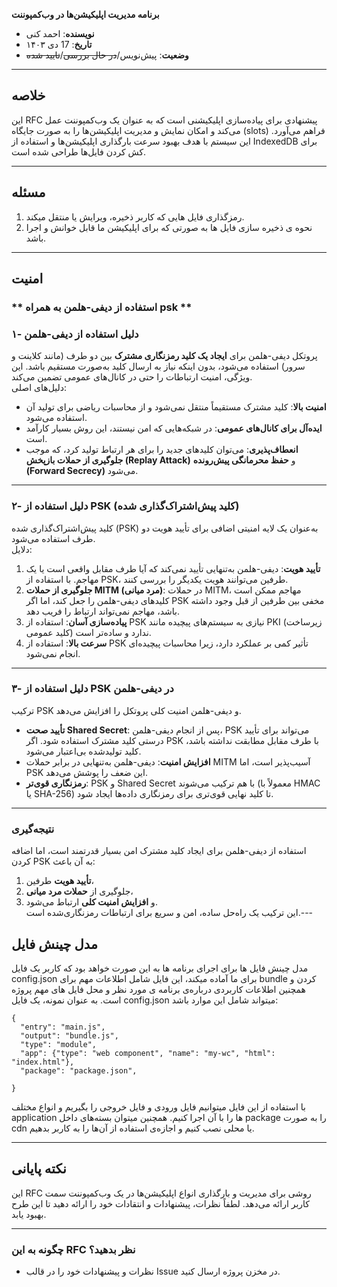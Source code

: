 **برنامه مدیریت اپلیکیشن‌ها در وب‌کمپوننت**

- **نویسنده**: احمد کنی
- **تاریخ**: 17 دی ۱۴۰۳  
- **وضعیت**: پیش‌نویس/~~در حال بررسی~~/~~تایید شده~~

---

## **خلاصه**

این RFC پیشنهادی برای پیاده‌سازی اپلیکیشنی است که به عنوان یک وب‌کمپوننت عمل می‌کند و امکان نمایش و مدیریت اپلیکیشن‌ها را به صورت جایگاه (slots) فراهم می‌آورد. این سیستم با هدف بهبود سرعت بارگذاری اپلیکیشن‌ها و استفاده از IndexedDB برای کش کردن فایل‌ها طراحی شده است.

---

## **مسئله**

1. رمزگذاری فایل هایی که کاربر ذخیره، ویرایش یا منتقل میکند.
2. نحوه ی ذخیره سازی فایل ها به صورتی که برای اپلیکیشن ما قابل خوانش و اجرا باشد.

---

## **امنیت**

### ** استفاده از دیفی-هلمن به همراه psk **

### ۱- **دلیل استفاده از دیفی-هلمن**

پروتکل دیفی-هلمن برای **ایجاد یک کلید رمزنگاری مشترک** بین دو طرف (مانند کلاینت و سرور) استفاده می‌شود، بدون اینکه نیاز به ارسال کلید به‌صورت مستقیم باشد. این ویژگی، امنیت ارتباطات را حتی در کانال‌های عمومی تضمین می‌کند.  
دلیل‌های اصلی:

- **امنیت بالا**: کلید مشترک مستقیماً منتقل نمی‌شود و از محاسبات ریاضی برای تولید آن استفاده می‌شود.
- **ایده‌آل برای کانال‌های عمومی**: در شبکه‌هایی که امن نیستند، این روش بسیار کارآمد است.
- **انعطاف‌پذیری**: می‌توان کلیدهای جدید را برای هر ارتباط تولید کرد، که موجب **جلوگیری از حملات بازپخش (Replay Attack)** و **حفظ محرمانگی پیش‌رونده (Forward Secrecy)** می‌شود.

---

### ۲- **دلیل استفاده از PSK (کلید پیش‌اشتراک‌گذاری شده)**

کلید پیش‌اشتراک‌گذاری شده (PSK) به‌عنوان یک لایه امنیتی اضافی برای تأیید هویت دو طرف استفاده می‌شود.  
دلایل:

1. **تأیید هویت**: دیفی-هلمن به‌تنهایی تأیید نمی‌کند که آیا طرف مقابل واقعی است یا یک مهاجم. با استفاده از PSK، طرفین می‌توانند هویت یکدیگر را بررسی کنند.
2. **جلوگیری از حملات MITM (مرد میانی)**: در حملات MITM، مهاجم ممکن است کلیدهای دیفی-هلمن را جعل کند، اما اگر PSK مخفی بین طرفین از قبل وجود داشته باشد، مهاجم نمی‌تواند ارتباط را فریب دهد.
3. **پیاده‌سازی آسان**: استفاده از PSK نیازی به سیستم‌های پیچیده مانند PKI (زیرساخت کلید عمومی) ندارد و ساده‌تر است.
4. **سرعت بالا**: استفاده از PSK تأثیر کمی بر عملکرد دارد، زیرا محاسبات پیچیده‌ای انجام نمی‌شود.

---

### ۳- **دلیل استفاده از PSK در دیفی-هلمن**

ترکیب PSK و دیفی-هلمن امنیت کلی پروتکل را افزایش می‌دهد.

- **تأیید صحت Shared Secret**: پس از انجام دیفی-هلمن، PSK می‌تواند برای تأیید درستی کلید مشترک استفاده شود. اگر PSK با طرف مقابل مطابقت نداشته باشد، کلید تولیدشده بی‌اعتبار می‌شود.
- **افزایش امنیت**: دیفی-هلمن به‌تنهایی در برابر حملات MITM آسیب‌پذیر است، اما PSK این ضعف را پوشش می‌دهد.
- **رمزنگاری قوی‌تر**: PSK و Shared Secret با هم ترکیب می‌شوند (معمولاً با HMAC یا SHA-256) تا کلید نهایی قوی‌تری برای رمزنگاری داده‌ها ایجاد شود.

---

### نتیجه‌گیری

استفاده از دیفی-هلمن برای ایجاد کلید مشترک امن بسیار قدرتمند است، اما اضافه کردن PSK به آن باعث:

1. **تأیید هویت** طرفین،
2. جلوگیری از **حملات مرد میانی**،
3. و **افزایش امنیت کلی** ارتباط می‌شود.  
    این ترکیب یک راه‌حل ساده، امن و سریع برای ارتباطات رمزنگاری‌شده است.---

## **مدل چینش فایل**

مدل چینش فایل ها برای اجرای برنامه ها به این صورت خواهد بود که کاربر یک فایل config.json برای ما آماده میکند، این فایل شامل اطلاعات مهم برای bundle کردن و همچنین اطلاعات کاربردی درباره‌ی برنامه ی مورد نظر و محل فایل های مهم پروژه است.
به عنوان نمونه، یک فایل config.json میتواند شامل این موارد باشد: 
```
{
  "entry": "main.js",
  "output": "bundle.js",
  "type": "module",
  "app": {"type": "web component", "name": "my-wc", "html": "index.html"},
  "package": "package.json",
  
}
```
با استفاده از این فایل میتوانیم فایل ورودی و فایل خروجی را بگیریم و انواع مختلف application ها را با آن اجرا کنیم. همچنین میتوان بسته‌های داخل package را به صورت cdn یا محلی نصب کنیم و اجازه‌ی استفاده از آن‌ها را به کاربر بدهیم.

---
## **نکته پایانی**

این RFC روشی برای مدیریت و بارگذاری انواع اپلیکیشن‌ها در یک وب‌کمپوننت سمت کاربر ارائه می‌دهد. لطفاً نظرات، پیشنهادات و انتقادات خود را ارائه دهید تا این طرح بهبود یابد.  

---

### **چگونه به این RFC نظر بدهید؟**

- نظرات و پیشنهادات خود را در قالب Issue در مخزن پروژه ارسال کنید.  
